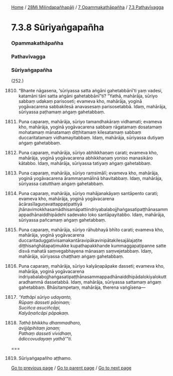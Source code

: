
[Home](/) / [28Mi Milindapañhapāḷi](/tipitaka/28Mi.md) / [7 Opammakathāpañha](/tipitaka/28Mi/7.md) / [7.3 Pathavīvagga](/tipitaka/28Mi/7/7.3.md)

# 7.3.8 Sūriyaṅgapañha

### Opammakathāpañha

### Pathavīvagga

### Sūriyaṅgapañha

(252.)

1810. “Bhante nāgasena, ‘sūriyassa satta aṅgāni gahetabbānī’ti yaṃ vadesi, katamāni tāni satta aṅgāni gahetabbānī”ti? “Yathā, mahārāja, sūriyo sabbaṃ udakaṃ parisoseti; evameva kho, mahārāja, yoginā yogāvacarena sabbakilesā anavasesaṃ parisosetabbā. Idaṃ, mahārāja, sūriyassa paṭhamaṃ aṅgaṃ gahetabbaṃ.

1811. Puna caparaṃ, mahārāja, sūriyo tamandhakāraṃ vidhamati; evameva kho, mahārāja, yoginā yogāvacarena sabbaṃ rāgatamaṃ dosatamaṃ mohatamaṃ mānatamaṃ diṭṭhitamaṃ kilesatamaṃ sabbaṃ duccaritatamaṃ vidhamayitabbaṃ. Idaṃ, mahārāja, sūriyassa dutiyaṃ aṅgaṃ gahetabbaṃ.

1812. Puna caparaṃ, mahārāja, sūriyo abhikkhaṇaṃ carati; evameva kho, mahārāja, yoginā yogāvacarena abhikkhaṇaṃ yoniso manasikāro kātabbo. Idaṃ, mahārāja, sūriyassa tatiyaṃ aṅgaṃ gahetabbaṃ.

1813. Puna caparaṃ, mahārāja, sūriyo raṃsimālī; evameva kho, mahārāja, yoginā yogāvacarena ārammaṇamālinā bhavitabbaṃ. Idaṃ, mahārāja, sūriyassa catutthaṃ aṅgaṃ gahetabbaṃ.

1814. Puna caparaṃ, mahārāja, sūriyo mahājanakāyaṃ santāpento carati; evameva kho, mahārāja, yoginā yogāvacarena ācārasīlaguṇavattappaṭipattiyā jhānavimokkhasamādhisamāpattiindriyabalabojjhaṅgasatipaṭṭhānasammappadhānaiddhipādehi sadevako loko santāpayitabbo. Idaṃ, mahārāja, sūriyassa pañcamaṃ aṅgaṃ gahetabbaṃ.

1815. Puna caparaṃ, mahārāja, sūriyo rāhubhayā bhīto carati; evameva kho, mahārāja, yoginā yogāvacarena duccaritaduggativisamakantāravipākavinipātakilesajālajaṭite diṭṭhisaṅghāṭapaṭimukke kupathapakkhande kummaggapaṭipanne satte disvā mahatā saṃvegabhayena mānasaṃ saṃvejetabbaṃ. Idaṃ, mahārāja, sūriyassa chaṭṭhaṃ aṅgaṃ gahetabbaṃ.

1816. Puna caparaṃ, mahārāja, sūriyo kalyāṇapāpake dasseti; evameva kho, mahārāja, yoginā yogāvacarena indriyabalabojjhaṅgasatipaṭṭhānasammappadhānaiddhipādalokiyalokuttaradhammā dassetabbā. Idaṃ, mahārāja, sūriyassa sattamaṃ aṅgaṃ gahetabbaṃ. Bhāsitampetaṃ, mahārāja, therena vaṅgīsena—

1817. _‘Yathāpi sūriyo udayanto,_  
_Rūpaṃ dasseti pāṇinaṃ;_  
_Suciñca asuciñcāpi,_  
_Kalyāṇañcāpi pāpakaṃ._  


1818. _Tathā bhikkhu dhammadharo,_  
_avijjāpihitaṃ janaṃ;_  
_Pathaṃ dasseti vividhaṃ,_  
_ādiccovudayaṃ yathā’”ti._  


===

1819. Sūriyaṅgapañho aṭṭhamo.



[Go to previous page](/tipitaka/28Mi/7/7.3/7.3.7.md) / [Go to parent page](/tipitaka/28Mi/7/7.3.md) / [Go to next page](/tipitaka/28Mi/7/7.3/7.3.9.md)


